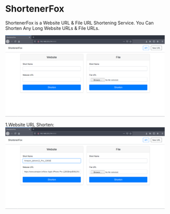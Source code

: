# ShortenerFox

ShortenerFox is a Website URL & File URL Shortening Service.
You Can Shorten Any Long Website URLs & File URLs.

![Screenshot](/screenshots/home_page.png)

1.Website URL Shorten:
![Screenshot](/screenshots/website_url_shorten/website_url_shorten.png)
